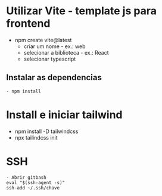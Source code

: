 # Utilizar Vite - template js para frontend
- npm create vite@latest
    - criar um nome - ex.: web
    - selecionar a biblioteca - ex.: React
    - selecionar typescript

## Instalar as dependencias
    - npm install

# Install e iniciar tailwind
- npm install -D tailwindcss
- npx tailindcss init

# SSH
    - Abrir gitbash
    eval "$(ssh-agent -s)"
    ssh-add ~/.ssh/chave